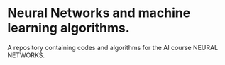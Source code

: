 # Neural Networks and machine learning algorithms.
A repository containing codes and algorithms for the AI course NEURAL NETWORKS.
